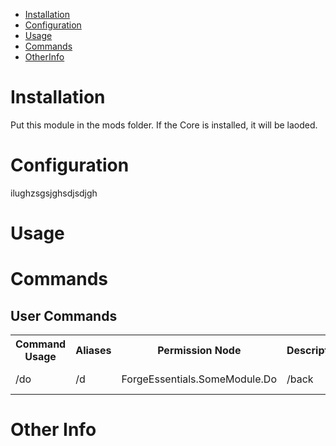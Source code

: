 * [Installation](#install)
* [Configuration](#config)
* [Usage](#use)
* [Commands](#command)
* [OtherInfo](#other)

# Installation <a name="install"></a>
Put this module in the mods folder. If the Core is installed, it will be laoded.

# Configuration <a name="config"></a>
ilughzsgsjghsdjsdjgh

# Usage <a name="use"></a>


# Commands <a name="command"></a>

## User Commands
<table>
	<tr>
		<th>Command Usage</th>
		<th>Aliases</th>
		<th>Permission Node</th>
		<th>Description</th>
	</tr>
	<tr>
		<td>/do</td>
		<td>/d</td>
		<td>ForgeEssentials.SomeModule.Do</td>
		<td>/back</td>
		<td>Do something</td>
	</tr>
	<tr>
</table>


# Other Info <a name="other"></a>
